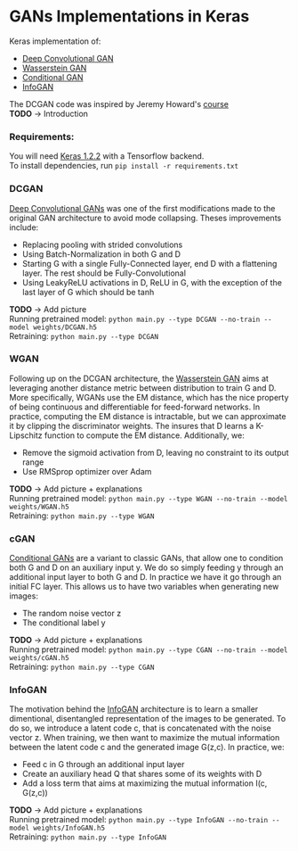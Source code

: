 # GANs Implementations in Keras  

Keras implementation of:  
- [Deep Convolutional GAN](https://arxiv.org/abs/1511.06434)  
- [Wasserstein GAN](https://arxiv.org/abs/1701.07875)  
- [Conditional GAN](https://arxiv.org/abs/1411.1784)  
- [InfoGAN](https://arxiv.org/abs/1606.03657)  

The DCGAN code was inspired by Jeremy Howard's [course](http://course.fast.ai/)  
**TODO** -> Introduction


### Requirements:  

You will need [Keras 1.2.2](https://pypi.python.org/pypi/Keras/1.2.2) with a Tensorflow backend.  
To install dependencies, run `pip install -r requirements.txt`  

### DCGAN  
[Deep Convolutional GANs](https://arxiv.org/abs/1511.06434) was one of the first modifications made to the original GAN architecture to avoid mode collapsing. Theses improvements include:  
- Replacing pooling with strided convolutions
- Using Batch-Normalization in both G and D
- Starting G with a single Fully-Connected layer, end D with a flattening layer. The rest should be Fully-Convolutional
- Using LeakyReLU activations in D, ReLU in G, with the exception of the last layer of G which should be tanh  

**TODO** -> Add picture  
Running pretrained model: `python main.py --type DCGAN --no-train --model weights/DCGAN.h5`  
Retraining: `python main.py --type DCGAN`  

### WGAN  
Following up on the DCGAN architecture, the [Wasserstein GAN](https://arxiv.org/abs/1701.07875) aims at leveraging another distance metric between distribution to train G and D. More specifically, WGANs use the EM distance, which has the nice property of being continuous and differentiable for feed-forward networks. In practice, computing the EM distance is intractable, but we can approximate it by clipping the discriminator weights. The insures that D learns a K-Lipschitz function to compute the EM distance. Additionally, we:  
- Remove the sigmoid activation from D, leaving no constraint to its output range
- Use RMSprop optimizer over Adam  

**TODO** -> Add picture + explanations  
Running pretrained model: `python main.py --type WGAN --no-train --model weights/WGAN.h5`  
Retraining: `python main.py --type WGAN`  

### cGAN  
[Conditional GANs](https://arxiv.org/abs/1411.1784) are a variant to classic GANs, that allow one to condition both G and D on an auxiliary input y. We do so simply feeding y through an additional input layer to both G and D. In practice we have it go through an initial FC layer. This allows us to have two variables when generating new images:
- The random noise vector z
- The conditional label y  

**TODO** -> Add picture + explanations  
Running pretrained model: `python main.py --type CGAN --no-train --model weights/cGAN.h5`  
Retraining: `python main.py --type CGAN`  

### InfoGAN  
The motivation behind the [InfoGAN](https://arxiv.org/abs/1606.03657) architecture is to learn a smaller dimentional, disentangled representation of the images to be generated. To do so, we introduce a latent code c, that is concatenated with the noise vector z. When training, we then want to maximize the mutual information between the latent code c and the generated image G(z,c). In practice, we:
- Feed c in G through an additional input layer
- Create an auxiliary head Q that shares some of its weights with D
- Add a loss term that aims at maximizing the mutual information I(c, G(z,c))   

**TODO** -> Add picture + explanations  
Running pretrained model: `python main.py --type InfoGAN --no-train --model weights/InfoGAN.h5`  
Retraining: `python main.py --type InfoGAN`  
